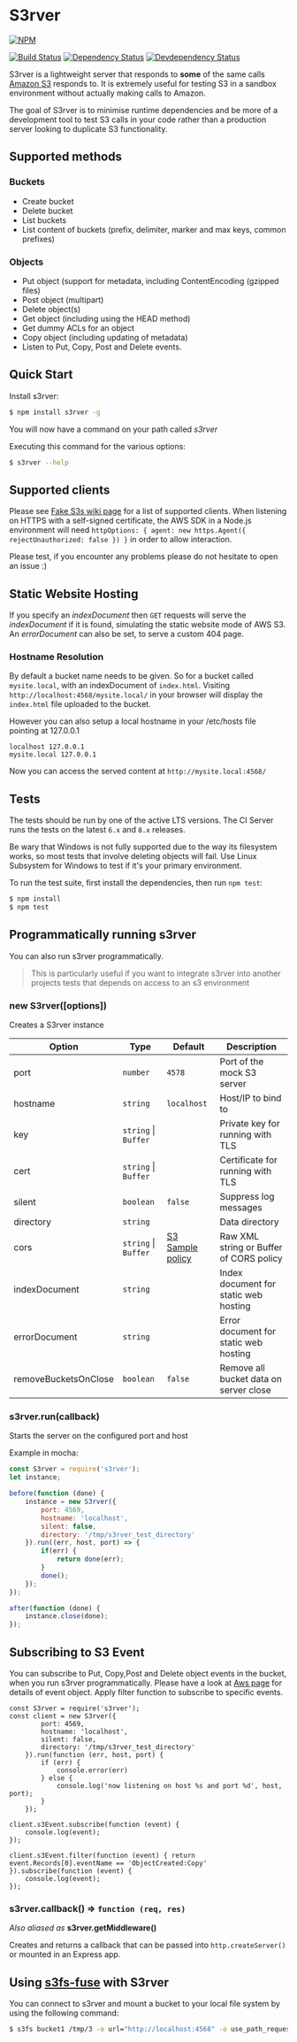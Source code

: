 S3rver
==================

[![NPM](https://nodei.co/npm/s3rver.png)](https://nodei.co/npm/s3rver/)

[![Build Status](https://api.travis-ci.org/jamhall/s3rver.png)](https://travis-ci.org/jamhall/s3rver)
[![Dependency Status](https://david-dm.org/jamhall/s3rver/status.svg)](https://david-dm.org/jamhall/s3rver)
[![Devdependency Status](https://david-dm.org/jamhall/s3rver/dev-status.svg)](https://david-dm.org/jamhall/s3rver?type=dev)
 
S3rver is a lightweight server that responds to **some** of the same calls [Amazon S3](http://docs.aws.amazon.com/AWSJavaScriptSDK/latest/AWS/S3.html) responds to. It is extremely useful for testing S3 in a sandbox environment without actually making calls to Amazon.

The goal of S3rver is to minimise runtime dependencies and be more of a development tool to test S3 calls in your code rather than a production server looking to duplicate S3 functionality.

## Supported methods

### Buckets

- Create bucket
- Delete bucket
- List buckets
- List content of buckets (prefix, delimiter, marker and max keys, common prefixes)

### Objects

- Put object (support for metadata, including ContentEncoding (gzipped files)
- Post object (multipart)
- Delete object(s)
- Get object (including using the HEAD method)
- Get dummy ACLs for an object
- Copy object (including updating of metadata)
- Listen to Put, Copy, Post and Delete events.

## Quick Start

Install s3rver:
  
```bash
$ npm install s3rver -g
```
You will now have a command on your path called *s3rver*

Executing this command for the various options:

```bash
$ s3rver --help
```

## Supported clients

Please see [Fake S3s wiki page](https://github.com/jubos/fake-s3/wiki/Supported-Clients) for a list of supported clients.
When listening on HTTPS with a self-signed certificate, the AWS SDK in a Node.js environment will need `httpOptions: { agent: new https.Agent({ rejectUnauthorized: false }) }` in order to allow interaction.

Please test, if you encounter any problems please do not hesitate to open an issue :)

## Static Website Hosting

If you specify an *indexDocument* then `GET` requests will serve the *indexDocument* if it is found, simulating the static website mode of AWS S3. An *errorDocument* can also be set, to serve a custom 404 page.

### Hostname Resolution

By default a bucket name needs to be given. So for a bucket called `mysite.local`, with an indexDocument of `index.html`. Visiting `http://localhost:4568/mysite.local/` in your browser will display the `index.html` file uploaded to the bucket.

However you can also setup a local hostname in your /etc/hosts file pointing at 127.0.0.1
```
localhost 127.0.0.1
mysite.local 127.0.0.1
```
Now you can access the served content at `http://mysite.local:4568/`

## Tests

The tests should be run by one of the active LTS versions. The CI Server runs the tests on the latest `6.x` and `8.x` releases.

Be wary that Windows is not fully supported due to the way its filesystem works, so most tests that involve deleting objects will fail.
Use Linux Subsystem for Windows to test if it's your primary environment.

To run the test suite, first install the dependencies, then run `npm test`:

```bash
$ npm install
$ npm test
```

## Programmatically running s3rver

You can also run s3rver programmatically. 

> This is particularly useful if you want to integrate s3rver into another projects tests that depends on access to an s3 environment

### new S3rver([options])

Creates a S3rver instance

| Option | Type | Default | Description |
| ------ | ---- | ------- | ----------- |
| port | `number` | `4578` | Port of the mock S3 server |
| hostname | `string` | `localhost` | Host/IP to bind to |
| key | `string` \| `Buffer` |  | Private key for running with TLS |
| cert | `string` \| `Buffer` |  | Certificate for running with TLS |
| silent | `boolean` | `false` | Suppress log messages | 
| directory | `string` |  | Data directory |
| cors | `string` \| `Buffer` | [S3 Sample policy](cors_sample_policy.xml) | Raw XML string or Buffer of CORS policy |
| indexDocument | `string` |  | Index document for static web hosting |
| errorDocument | `string` |  | Error document for static web hosting |
| removeBucketsOnClose | `boolean` | `false` | Remove all bucket data on server close |

### s3rver.run(callback)
Starts the server on the configured port and host

Example in mocha:

```javascript
const S3rver = require('s3rver');
let instance;

before(function (done) {
    instance = new S3rver({
        port: 4569,
        hostname: 'localhost',
        silent: false,
        directory: '/tmp/s3rver_test_directory'
    }).run((err, host, port) => {
        if(err) {
            return done(err);
        }
        done();
    });
});

after(function (done) {
    instance.close(done);
});
```

## Subscribing to S3 Event 

You can subscribe to Put, Copy,Post and Delete object events in the bucket, when you run s3rver programmatically.
Please have a look at [Aws page](http://docs.aws.amazon.com/AmazonS3/latest/dev/notification-content-structure.html) for details of event object. 
Apply filter function to subscribe to specific events.

```
const S3rver = require('s3rver');
const client = new S3rver({
        port: 4569,
        hostname: 'localhost',
        silent: false,
        directory: '/tmp/s3rver_test_directory'
    }).run(function (err, host, port) {
        if (err) {
            console.error(err)
        } else {
            console.log('now listening on host %s and port %d', host, port);
        }
    });

client.s3Event.subscribe(function (event) {
    console.log(event);
});

client.s3Event.filter(function (event) { return event.Records[0].eventName == 'ObjectCreated:Copy' }).subscribe(function (event) {
    console.log(event);
});
```


### s3rver.callback() ⇒ `function (req, res)`
*Also aliased as* **s3rver.getMiddleware()**

Creates and returns a callback that can be passed into `http.createServer()` or mounted in an Express app.

## Using [s3fs-fuse](https://github.com/s3fs-fuse/s3fs-fuse) with S3rver

You can connect to s3rver and mount a bucket to your local file system by using the following command:

```bash
$ s3fs bucket1 /tmp/3 -o url="http://localhost:4568" -o use_path_request_style -d -f -o f2 -o curldbg
```
